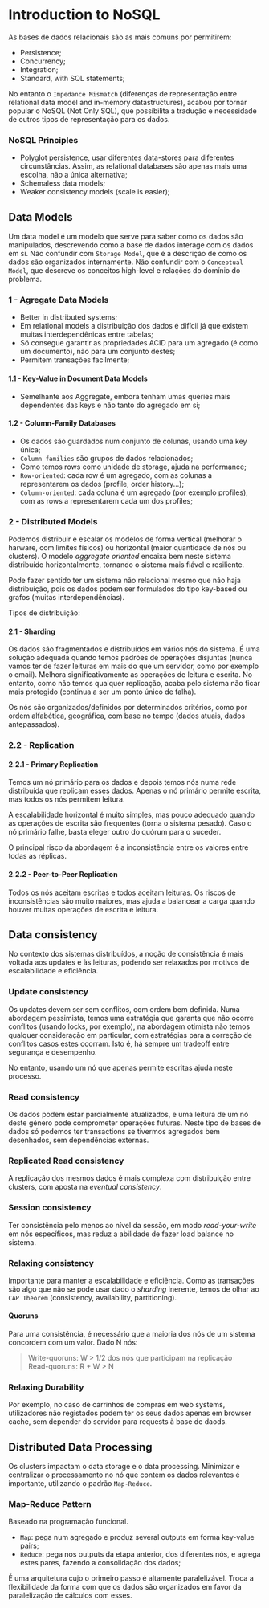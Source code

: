# Introduction to NoSQL

As bases de dados relacionais são as mais comuns por permitirem:

- Persistence;
- Concurrency;
- Integration;
- Standard, with SQL statements;

No entanto o `Impedance Mismatch` (diferenças de representação entre relational data model and in-memory datastructures), acabou por tornar popular o NoSQL (Not Only SQL), que possibilita a tradução e necessidade de outros tipos de representação para os dados. 

### NoSQL Principles

- Polyglot persistence, usar diferentes data-stores para diferentes circunstâncias. Assim, as relational databases são apenas mais uma escolha, não a única alternativa;
- Schemaless data models;
- Weaker consistency models (scale is easier);

## Data Models

Um data model é um modelo que serve para saber como os dados são manipulados, descrevendo como a base de dados interage com os dados em si. Não confundir com `Storage Model`, que é a descrição de como os dados são organizados internamente. Não confundir com o `Conceptual Model`, que descreve os conceitos high-level e relações do domínio do problema.

### 1 - Agregate Data Models

- Better in distributed systems;
- Em relational models a distribuição dos dados é difícil já que existem muitas interdependênicas entre tabelas;
- Só consegue garantir as propriedades ACID para um agregado (é como um documento), não para um conjunto destes;
- Permitem transações facilmente;

#### 1.1 - Key-Value in Document Data Models

- Semelhante aos Aggregate, embora tenham umas queries mais dependentes das keys e não tanto do agregado em si;

#### 1.2 - Column-Family Databases

- Os dados são guardados num conjunto de colunas, usando uma key única;
- `Column families` são grupos de dados relacionados;
- Como temos rows como unidade de storage, ajuda na performance;
- `Row-oriented`: cada row é um agregado, com as colunas a representarem os dados (profile, order history...);
- `Column-oriented`: cada coluna é um agregado (por exemplo profiles), com as rows a representarem cada um dos profiles;

### 2 - Distributed Models

Podemos distribuir e escalar os modelos de forma vertical (melhorar o harware, com limites físicos) ou horizontal (maior quantidade de nós ou clusters). O modelo *aggregate oriented* encaixa bem neste sistema distribuído horizontalmente, tornando o sistema mais fiável e resiliente.

Pode fazer sentido ter um sistema não relacional mesmo que não haja distribuição, pois os dados podem ser formulados do tipo key-based ou grafos (muitas interdependências).

Tipos de distribuição:

#### 2.1 - Sharding

Os dados são fragmentados e distribuídos em vários nós do sistema. É uma solução adequada quando temos padrões de operações disjuntas (nunca vamos ter de fazer leituras em mais do que um servidor, como por exemplo o email). Melhora significativamente as operações de leitura e escrita. No entanto, como não temos qualquer replicação, acaba pelo sistema não ficar mais protegido (continua a ser um ponto único de falha).

Os nós são organizados/definidos por determinados critérios, como por ordem alfabética, geográfica, com base no tempo (dados atuais, dados antepassados).

### 2.2 - Replication

#### 2.2.1 - Primary Replication

Temos um nó primário para os dados e depois temos nós numa rede distribuída que replicam esses dados. Apenas o nó primário permite escrita, mas todos os nós permitem leitura.

A escalabilidade horizontal é muito simples, mas pouco adequado quando as operações de escrita são frequentes (torna o sistema pesado). Caso o nó primário falhe, basta eleger outro do quórum para o suceder.

O principal risco da abordagem é a inconsistência entre os valores entre todas as réplicas.

#### 2.2.2 - Peer-to-Peer Replication

Todos os nós aceitam escritas e todos aceitam leituras. Os riscos de inconsistências são muito maiores, mas ajuda a balancear a carga quando houver muitas operações de escrita e leitura.

## Data consistency

No contexto dos sistemas distribuídos, a noção de consistência é mais voltada aos updates e às leituras, podendo ser relaxados por motivos de escalabilidade e eficiência.

### Update consistency

Os updates devem ser sem conflitos, com ordem bem definida. Numa abordagem pessimista, temos uma estratégia que garanta que não ocorre conflitos (usando locks, por exemplo), na abordagem otimista não temos qualquer consideração em particular, com estratégias para a correção de conflitos casos estes ocorram. Isto é, há sempre um tradeoff entre segurança e desempenho.

No entanto, usando um nó que apenas permite escritas ajuda neste processo.

### Read consistency

Os dados podem estar parcialmente atualizados, e uma leitura de um nó deste género pode comprometer operações futuras. Neste tipo de bases de dados só podemos ter transactions se tivermos agregados bem desenhados, sem dependências externas.

### Replicated Read consistency

A replicação dos mesmos dados é mais complexa com distribuição entre clusters, com aposta na *eventual consistency*.

### Session consistency

Ter consistência pelo menos ao nível da sessão, em modo *read-your-write* em nós específicos, mas reduz a abilidade de fazer load balance no sistema.

### Relaxing consistency

Importante para manter a escalabilidade e eficiência. Como as transações são algo que não se pode usar dado o *sharding* inerente, temos de olhar ao `CAP Theorem` (consistency, availability, partitioning).

#### Quoruns

Para uma consistência, é necessário que a maioria dos nós de um sistema concordem com um valor. Dado N nós:

> Write-quoruns: W > 1/2 dos nós que participam na replicação <br>
> Read-quoruns: R + W > N <br>

### Relaxing Durability

Por exemplo, no caso de carrinhos de compras em web systems, utilizadores não registados podem ter os seus dados apenas em browser cache, sem depender do servidor para requests à base de daods.

## Distributed Data Processing

Os clusters impactam o data storage e o data processing. Minimizar e centralizar o processamento no nó que contem os dados relevantes é importante, utilizando o padrão `Map-Reduce`.

### Map-Reduce Pattern

Baseado na programação funcional.

- `Map`: pega num agregado e produz several outputs em forma key-value pairs;
- `Reduce`: pega nos outputs da etapa anterior, dos diferentes nós, e agrega estes pares, fazendo a consolidação dos dados;

É uma arquitetura cujo o primeiro passo é altamente paralelizável. Troca a flexibilidade da forma com que os dados são organizados em favor da paralelização de cálculos com esses.